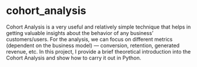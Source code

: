 # cohort_analysis

Cohort Analysis is a very useful and relatively simple technique that helps in getting valuable insights about the behavior of any business’ customers/users. For the analysis, we can focus on different metrics (dependent on the business model) — conversion, retention, generated revenue, etc.
In this project, I provide a brief theoretical introduction into the Cohort Analysis and show how to carry it out in Python.
